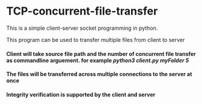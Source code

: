 
# TCP-concurrent-file-transfer


This is a simple client-server socket programming in python.

This program can be used to transfer multiple files from client to server

#### Client will take source file path and the number of concurrent file transfer as commandline arguement. for example *python3 client.py myFolder 5*

#### The files will be transferred across multiple connections to the server at once

#### Integrity verification is supported by the client and server
